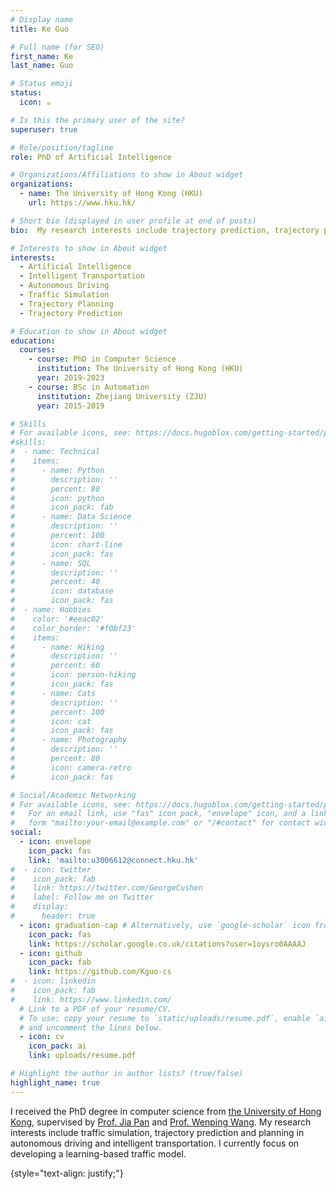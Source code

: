 ```yaml
---
# Display name
title: Ke Guo

# Full name (for SEO)
first_name: Ke
last_name: Guo

# Status emoji
status:
  icon: ☕️

# Is this the primary user of the site?
superuser: true

# Role/position/tagline
role: PhD of Artificial Intelligence

# Organizations/Affiliations to show in About widget
organizations:
  - name: The University of Hong Kong (HKU)
    url: https://www.hku.hk/

# Short bio (displayed in user profile at end of posts)
bio:  My research interests include trajectory prediction, trajectory planning and traffic simulation in autonomous driving and intelligent transportation. 

# Interests to show in About widget
interests:
  - Artificial Intelligence
  - Intelligent Transportation
  - Autonomous Driving
  - Traffic Simulation
  - Trajectory Planning
  - Trajectory Prediction

# Education to show in About widget
education:
  courses:
    - course: PhD in Computer Science
      institution: The University of Hong Kong (HKU)
      year: 2019-2023
    - course: BSc in Automation
      institution: Zhejiang University (ZJU)
      year: 2015-2019

# Skills
# For available icons, see: https://docs.hugoblox.com/getting-started/page-builder/#icons
#skills:
#  - name: Technical
#    items:
#      - name: Python
#        description: ''
#        percent: 80
#        icon: python
#        icon_pack: fab
#      - name: Data Science
#        description: ''
#        percent: 100
#        icon: chart-line
#        icon_pack: fas
#      - name: SQL
#        description: ''
#        percent: 40
#        icon: database
#        icon_pack: fas
#  - name: Hobbies
#    color: '#eeac02'
#    color_border: '#f0bf23'
#    items:
#      - name: Hiking
#        description: ''
#        percent: 60
#        icon: person-hiking
#        icon_pack: fas
#      - name: Cats
#        description: ''
#        percent: 100
#        icon: cat
#        icon_pack: fas
#      - name: Photography
#        description: ''
#        percent: 80
#        icon: camera-retro
#        icon_pack: fas

# Social/Academic Networking
# For available icons, see: https://docs.hugoblox.com/getting-started/page-builder/#icons
#   For an email link, use "fas" icon pack, "envelope" icon, and a link in the
#   form "mailto:your-email@example.com" or "/#contact" for contact widget.
social:
  - icon: envelope
    icon_pack: fas
    link: 'mailto:u3006612@connect.hku.hk'
#  - icon: twitter
#    icon_pack: fab
#    link: https://twitter.com/GeorgeCushen
#    label: Follow me on Twitter
#    display:
#      header: true
  - icon: graduation-cap # Alternatively, use `google-scholar` icon from `ai` icon pack
    icon_pack: fas
    link: https://scholar.google.co.uk/citations?user=1oysro0AAAAJ
  - icon: github
    icon_pack: fab
    link: https://github.com/Kguo-cs
#  - icon: linkedin
#    icon_pack: fab
#    link: https://www.linkedin.com/
  # Link to a PDF of your resume/CV.
  # To use: copy your resume to `static/uploads/resume.pdf`, enable `ai` icons in `params.yaml`,
  # and uncomment the lines below.
  - icon: cv
    icon_pack: ai
    link: uploads/resume.pdf

# Highlight the author in author lists? (true/false)
highlight_name: true
---
```

I received the PhD degree in computer science from [the University of Hong Kong](https://www.hku.hk), supervised by [Prof. Jia Pan](https://www.cs.hku.hk/people/academic-staff/jpan) and [Prof. Wenping Wang](https://www.cs.hku.hk/people/academic-staff/wenping). My research interests include traffic simulation, trajectory prediction and planning in autonomous driving and intelligent transportation. I currently focus on developing a learning-based traffic model. 

{style="text-align: justify;"}
